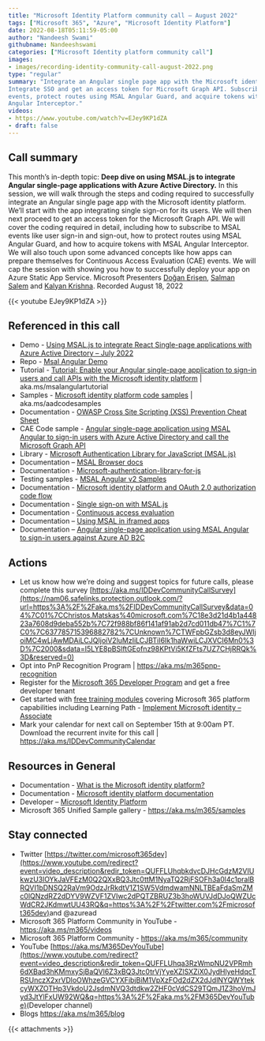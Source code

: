 ```yaml
---
title: "Microsoft Identity Platform community call – August 2022"
tags: ["Microsoft 365", "Azure", "Microsoft Identity Platform"]
date: 2022-08-18T05:11:59-05:00
author: "Nandeesh Swami"
githubname: Nandeeshswami
categories: ["Microsoft Identity platform community call"]
images:
- images/recording-identity-community-call-august-2022.png
type: "regular"
summary: "Integrate an Angular single page app with the Microsoft identity platform.
Integrate SSO and get an access token for Microsoft Graph API. Subscribe to MSAL
events, protect routes using MSAL Angular Guard, and acquire tokens with MSAL
Angular Interceptor."
videos:
- https://www.youtube.com/watch?v=EJey9KP1dZA
- draft: false
---
```



## Call summary

This month’s in-depth topic: **Deep dive on using MSAL.js to integrate Angular
single-page applications with Azure Active Directory.** In this session, we will
walk through the steps and coding required to successfully integrate an Angular
single page app with the Microsoft identity platform. We’ll start with the app
integrating single sign-on for its users. We will then next proceed to get an
access token for the Microsoft Graph API. We will cover the coding required in
detail, including how to subscribe to MSAL events like user sign-in and
sign-out, how to protect routes using MSAL Angular Guard, and how to acquire
tokens with MSAL Angular Interceptor. We will also touch upon some advanced
concepts like how apps can prepare themselves for Continuous Access Evaluation
(CAE) events. We will cap the session with showing you how to successfully
deploy your app on Azure Static App Service. Microsoft Presenters [Doğan
Erişen](https://ca.linkedin.com/in/doganerisen), [Salman
Salem](https://ca.linkedin.com/in/salman-salem) and [Kalyan
Krishna](https://twitter.com/kalyankrishna1). Recorded August 18, 2022

{{< youtube EJey9KP1dZA >}}

## Referenced in this call

* Demo - [Using MSAL.js to integrate React Single-page applications with Azure Active Directory – July 2022](https://youtu.be/7oPSL5wWeS0)
* Repo - [Msal Angular Demo](https://github.com/derisen/msal-angular-demo)
* Tutorial - [Tutorial: Enable your Angular single-page application to sign-in users and call APIs with the Microsoft identity platform](https://github.com/Azure-Samples/ms-identity-javascript-angular-tutorial/blob/main/README.md) \| aka.ms/msalangulartutorial
* Samples - [Microsoft identity platform code samples](https://docs.microsoft.com/azure/active-directory/develop/sample-v2-code) \| aka.ms/aadcodesamples
* Documentation - [OWASP Cross Site Scripting (XSS) Prevention Cheat Sheet](https://cheatsheetseries.owasp.org/cheatsheets/Cross_Site_Scripting_Prevention_Cheat_Sheet.html)
* CAE Code sample - [Angular single-page application using MSAL Angular to sign-in users with Azure Active Directory and call the Microsoft Graph API](https://github.com/Azure-Samples/ms-identity-javascript-angular-tutorial/tree/main/2-Authorization-I/1-call-graph)
* Library - [Microsoft Authentication Library for JavaScript (MSAL.js)](https://github.com/AzureAD/microsoft-authentication-library-for-js)
* Documentation – [MSAL Browser docs](https://github.com/AzureAD/microsoft-authentication-library-for-js/tree/dev/lib/msal-browser/docs)
* Documentation - [Microsoft-authentication-library-for-js](https://github.com/AzureAD/microsoft-authentication-library-for-js/tree/dev/lib/msal-angular/docs)
* Testing samples - [MSAL Angular v2 Samples](https://github.com/AzureAD/microsoft-authentication-library-for-js/tree/dev/samples/msal-angular-v2-samples)
* Documentation - [Microsoft identity platform and OAuth 2.0 authorization code flow](https://docs.microsoft.com/azure/active-directory/develop/v2-oauth2-auth-code-flow)
* Documentation - [Single sign-on with MSAL.js](https://docs.microsoft.com/azure/active-directory/develop/msal-js-sso)
* Documentation - [Continuous access evaluation](https://docs.microsoft.com/azure/active-directory/conditional-access/concept-continuous-access-evaluation)
* Documentation – [Using MSAL in iframed apps](https://github.com/AzureAD/microsoft-authentication-library-for-js/blob/dev/lib/msal-browser/docs/iframe-usage.md)
* Documentation – [Angular single-page application using MSAL Angular to sign-in users against Azure AD B2C](https://github.com/Azure-Samples/ms-identity-javascript-angular-tutorial/blob/main/1-Authentication/2-sign-in-b2c/README-incremental.md)

## Actions

* Let us know how we’re doing and suggest topics for future calls, please
    complete this survey
    [https://aka.ms/IDDevCommunityCallSurvey](https://nam06.safelinks.protection.outlook.com/?url=https%3A%2F%2Faka.ms%2FIDDevCommunityCallSurvey&data=04%7C01%7CChristos.Matskas%40microsoft.com%7C18e3d21d4b1a44823a7608d9deba552b%7C72f988bf86f141af91ab2d7cd011db47%7C1%7C0%7C637785715396882782%7CUnknown%7CTWFpbGZsb3d8eyJWIjoiMC4wLjAwMDAiLCJQIjoiV2luMzIiLCJBTiI6Ik1haWwiLCJXVCI6Mn0%3D%7C2000&sdata=I5LYE8pBSlftGEofnz98KPtVi5KfZFts7UZ7CHjRRQk%3D&reserved=0)
* Opt into PnP Recognition Program \| <https://aka.ms/m365pnp-recognition>
* Register for the [Microsoft 365 Developer
    Program](https://aka.ms/m365/devprogram) and get a free developer tenant
* Get started with [free training modules](https://aka.ms/m365/dev/learn)
    covering Microsoft 365 platform capabilities including Learning Path -
    [Implement Microsoft identity –
    Associate](https://docs.microsoft.com/en-us/learn/paths/m365-identity-associate/)
* Mark your calendar for next call on September 15th at 9:00am PT. Download the
    recurrent invite for this call \| <https://aka.ms/IDDevCommunityCalendar>

## Resources in General

* Documentation - [What is the Microsoft identity platform?](https://docs.microsoft.com/azure/active-directory/develop/v2-overview)
* Documentation - [Microsoft identity platform documentation](https://docs.microsoft.com/azure/active-directory/develop/)
* Developer – [Microsoft Identity Platform](https://developer.microsoft.com/identity)
* Microsoft 365 Unified Sample gallery - <https://aka.ms/m365/samples>

## Stay connected

* Twitter [https://twitter.com/microsoft365dev](https://www.youtube.com/redirect?event=video_description&redir_token=QUFFLUhqbkdvcDJHcGdzM2VIUkwzU3lOYkJaVFEzM0Q2QXxBQ3Jtc0ttM1NyaTQ2RjFSOFh3a0l4c1pralBRQVI1bDNSQ2RaVm9OdzJrRkdtV1Z1SW5VdmdwamNNLTBEaFdaSmZMc0lQNzdRZ2dDYV9WZVF1ZVIwc2dPQTZBRUZ3b3hoWUVJdDJoQWZUcWdCR2JKdmwtUU43RQ&q=https%3A%2F%2Ftwitter.com%2Fmicrosoft365dev)​ and @azuread
* Microsoft 365 Platform Community in YouTube - <https://aka.ms/m365/videos>
* Microsoft 365 Platform Community - <https://aka.ms/m365/community>
* YouTube [https://aka.ms/M365DevYouTube](https://www.youtube.com/redirect?event=video_description&redir_token=QUFFLUhqa3RzWmpNU2VPRmh6dXBad3hKMmxySjBaQVl6Z3xBQ3Jtc0trVjYyeXZlSXZiX0JydHlyeHdqcTRSUnczX2xrVDloOWhzeGVCYXFibjBiM1VpXzFOd2dZX2dJdlNYQWYtekcyWXZOTHp3VkdoU2JsdmNVQ3dtdkw2ZHF0cVdCS29TQmJ1Z3hoVmJyd3JtYlFxUW92WQ&q=https%3A%2F%2Faka.ms%2FM365DevYouTube)​ (Developer channel)
* Blogs <https://aka.ms/m365/blog>

{{< attachments >}}
